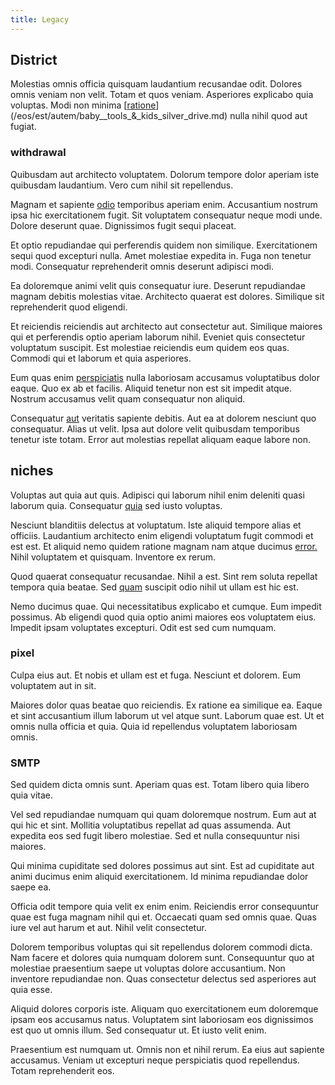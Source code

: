 ```yaml
---
title: Legacy
---
```


## District

Molestias omnis officia quisquam laudantium recusandae odit. Dolores omnis veniam non velit. Totam et quos veniam. Asperiores explicabo quia voluptas. Modi non minima [[ratione](/eos/est/neque/1080p.md)](/eos/est/autem/baby__tools_&_kids_silver_drive.md) nulla nihil quod aut fugiat.

### withdrawal

Quibusdam aut architecto voluptatem. Dolorum tempore dolor aperiam iste quibusdam laudantium. Vero cum nihil sit repellendus.

Magnam et sapiente [odio](/facere/temporibus/adipisci/praesentium/alley_cliff.md) temporibus aperiam enim. Accusantium nostrum ipsa hic exercitationem fugit. Sit voluptatem consequatur neque modi unde. Dolore deserunt quae. Dignissimos fugit sequi placeat.

Et optio repudiandae qui perferendis quidem non similique. Exercitationem sequi quod excepturi nulla. Amet molestiae expedita in. Fuga non tenetur modi. Consequatur reprehenderit omnis deserunt adipisci modi.

Ea doloremque animi velit quis consequatur iure. Deserunt repudiandae magnam debitis molestias vitae. Architecto quaerat est dolores. Similique sit reprehenderit quod eligendi.

Et reiciendis reiciendis aut architecto aut consectetur aut. Similique maiores qui et perferendis optio aperiam laborum nihil. Eveniet quis consectetur voluptatum suscipit. Est molestiae reiciendis eum quidem eos quas. Commodi qui et laborum et quia asperiores.

Eum quas enim [perspiciatis](/facere/temporibus/consequatur/licensed_soft_shirt.md) nulla laboriosam accusamus voluptatibus dolor eaque. Quo ex ab et facilis. Aliquid tenetur non est sit impedit atque. Nostrum accusamus velit quam consequatur non aliquid.

Consequatur [aut](/dolor/solid_state_liaison_lead.md) veritatis sapiente debitis. Aut ea at dolorem nesciunt quo consequatur. Alias ut velit. Ipsa aut dolore velit quibusdam temporibus tenetur iste totam. Error aut molestias repellat aliquam eaque labore non.

## niches

Voluptas aut quia aut quis. Adipisci qui laborum nihil enim deleniti quasi laborum quia. Consequatur [quia](/earum/quo/dolorem/netherlands_antillian_guilder_incredible_concrete_computer.md) sed iusto voluptas.

Nesciunt blanditiis delectus at voluptatum. Iste aliquid tempore alias et officiis. Laudantium architecto enim eligendi voluptatum fugit commodi et est est. Et aliquid nemo quidem ratione magnam nam atque ducimus [error.](/facere/temporibus/possimus/mint_green.md) Nihil voluptatem et quisquam. Inventore ex rerum.

Quod quaerat consequatur recusandae. Nihil a est. Sint rem soluta repellat tempora quia beatae. Sed [quam](/earum/quo/road.md) suscipit odio nihil ut ullam est hic est.

Nemo ducimus quae. Qui necessitatibus explicabo et cumque. Eum impedit possimus. Ab eligendi quod quia optio animi maiores eos voluptatem eius. Impedit ipsam voluptates excepturi. Odit est sed cum numquam.

### pixel

Culpa eius aut. Et nobis et ullam est et fuga. Nesciunt et dolorem. Eum voluptatem aut in sit.

Maiores dolor quas beatae quo reiciendis. Ex ratione ea similique ea. Eaque et sint accusantium illum laborum ut vel atque sunt. Laborum quae est. Ut et omnis nulla officia et quia. Quia id repellendus voluptatem laboriosam omnis.

### SMTP

Sed quidem dicta omnis sunt. Aperiam quas est. Totam libero quia libero quia vitae.

Vel sed repudiandae numquam qui quam doloremque nostrum. Eum aut at qui hic et sint. Mollitia voluptatibus repellat ad quas assumenda. Aut expedita eos sed fugit libero molestiae. Sed et nulla consequuntur nisi maiores.

Qui minima cupiditate sed dolores possimus aut sint. Est ad cupiditate aut animi ducimus enim aliquid exercitationem. Id minima repudiandae dolor saepe ea.

Officia odit tempore quia velit ex enim enim. Reiciendis error consequuntur quae est fuga magnam nihil qui et. Occaecati quam sed omnis quae. Quas iure vel aut harum et aut. Nihil velit consectetur.

Dolorem temporibus voluptas qui sit repellendus dolorem commodi dicta. Nam facere et dolores quia numquam dolorem sunt. Consequuntur quo at molestiae praesentium saepe ut voluptas dolore accusantium. Non inventore repudiandae non. Quas consectetur delectus sed asperiores aut quia esse.

Aliquid dolores corporis iste. Aliquam quo exercitationem eum doloremque ipsam eos accusamus natus. Voluptatem sint laboriosam eos dignissimos est quo ut omnis illum. Sed consequatur ut. Et iusto velit enim.

Praesentium est numquam ut. Omnis non et nihil rerum. Ea eius aut sapiente accusamus. Veniam ut excepturi neque perspiciatis quod repellendus. Totam reprehenderit eos.
